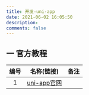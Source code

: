 ```yaml
---
title: 开发-uni-app
date: 2021-06-02 16:05:50
description: 
comments: false
---
```


## 一 官方教程

| 编号 |                   名称(链接)                   | 备注 |
| :--: | :--------------------------------------------: | :--: |
|  1   | [uni-app官网](https://uniapp.dcloud.io/README) |      |



